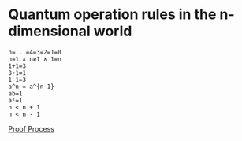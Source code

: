 # Quantum operation rules in the n-dimensional world

```
n=...=4=3=2=1=0
n=1 ∧ n≠1 ∧ 1=n
1+1=3
3-1=1
1-1=3
a^n = a^{n-1}
ab=1
a²=1
n < n + 1
n < n - 1
```

[Proof Process](n.zh.md)